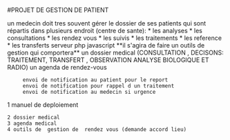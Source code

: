 #PROJET DE GESTION DE PATIENT


<INTRODUCTION>
	un medecin doit tres souvent gérer le dossier de ses patients qui sont répartis dans plusieurs endroit (centre de sante): 
	* les analyses
	* les consultations
	* les rendez vous
	* les suivis
	* les traitements
	* les reference
	* les transferts


<OUTILS>
	serveur
	php 
	javascript 






<DESCRIPTION>
	**il s'agira de faire un outils de gestion qui comportera**
	     un dossier medical 
	     			(CONSULTATION , 
	     			DECISONS: TRAITEMENT, TRANSFERT , OBSERVATION
	     			ANALYSE BIOLOGIQUE ET RADIO)
	     un agenda de rendez-vous

	     envoi de notification au patient pour le report
	     envoi de notification pour rappel d un traitement
	     envoi de notification au medecin si urgence 



<LIVRABLE>
	1 manuel de deploiement

	2 dossier medical 
	3 agenda medical
	4 outils de  gestion de  rendez vous (demande accord lieu)

	






